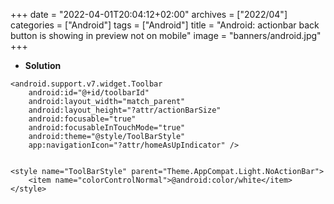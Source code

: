 +++
date = "2022-04-01T20:04:12+02:00"
archives = ["2022/04"]
categories = ["Android"]
tags = ["Android"]
title = "Android: actionbar back button is showing in preview not on mobile"
image = "banners/android.jpg"
+++

* **Solution**

```
<android.support.v7.widget.Toolbar
    android:id="@+id/toolbarId"
    android:layout_width="match_parent"
    android:layout_height="?attr/actionBarSize"
    android:focusable="true"
    android:focusableInTouchMode="true"
    android:theme="@style/ToolBarStyle"
    app:navigationIcon="?attr/homeAsUpIndicator" />


<style name="ToolBarStyle" parent="Theme.AppCompat.Light.NoActionBar">
    <item name="colorControlNormal">@android:color/white</item>
</style>
```